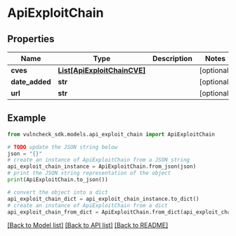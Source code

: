 # ApiExploitChain


## Properties

Name | Type | Description | Notes
------------ | ------------- | ------------- | -------------
**cves** | [**List[ApiExploitChainCVE]**](ApiExploitChainCVE.md) |  | [optional] 
**date_added** | **str** |  | [optional] 
**url** | **str** |  | [optional] 

## Example

```python
from vulncheck_sdk.models.api_exploit_chain import ApiExploitChain

# TODO update the JSON string below
json = "{}"
# create an instance of ApiExploitChain from a JSON string
api_exploit_chain_instance = ApiExploitChain.from_json(json)
# print the JSON string representation of the object
print(ApiExploitChain.to_json())

# convert the object into a dict
api_exploit_chain_dict = api_exploit_chain_instance.to_dict()
# create an instance of ApiExploitChain from a dict
api_exploit_chain_from_dict = ApiExploitChain.from_dict(api_exploit_chain_dict)
```
[[Back to Model list]](../README.md#documentation-for-models) [[Back to API list]](../README.md#documentation-for-api-endpoints) [[Back to README]](../README.md)


